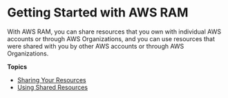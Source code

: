 # Getting Started with AWS RAM<a name="getting-started"></a>

With AWS RAM, you can share resources that you own with individual AWS accounts or through AWS Organizations, and you can use resources that were shared with you by other AWS accounts or through AWS Organizations\.

**Topics**
+ [Sharing Your Resources](getting-started-sharing.md)
+ [Using Shared Resources](getting-started-shared.md)
